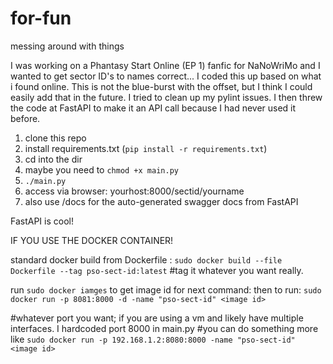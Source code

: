# for-fun
messing around with things

I was working on a Phantasy Start Online (EP 1) fanfic for NaNoWriMo
and I wanted to get sector ID's to names correct... 
I coded this up based on what i found online. This is not the blue-burst with the offset, but I think I could easily add that in the future.
I tried to clean up my pylint issues.
I then threw the code at FastAPI to make it an API call because I had never used it before.

1. clone this repo
2. install requirements.txt (```pip install -r requirements.txt```)
3. cd into the dir
4. maybe you need to ```chmod +x main.py```
5. ```./main.py```
6. access via browser: yourhost:8000/sectid/yourname
7. also use /docs for the auto-generated swagger docs from FastAPI

FastAPI is cool!

IF YOU USE THE DOCKER CONTAINER!

standard docker build from Dockerfile :
```sudo docker build --file Dockerfile --tag pso-sect-id:latest```
#tag it whatever you want really.

run ``` sudo docker iamges ``` to get image id for next command:
then to run:
```sudo docker run -p 8081:8000 -d -name "pso-sect-id" <image id>```

#whatever port you want; if you are using a vm and likely have multiple interfaces. I hardcoded port 8000 in main.py
#you can do something more like
```sudo docker run -p 192.168.1.2:8080:8000 -name "pso-sect-id" <image id>```
